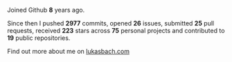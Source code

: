 Joined Github **8** years ago.

Since then I pushed **2977** commits, opened **26** issues, submitted **25** pull requests, received **223** stars across **75** personal projects and contributed to **19** public repositories.

Find out more about me on [lukasbach.com](https://lukasbach.com)
